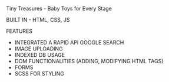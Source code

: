 Tiny Treasures - Baby Toys for Every Stage

BUILT IN - HTML, CSS, JS

FEATURES
- INTEGRATED A RAPID API GOOGLE SEARCH
- IMAGE UPLOADING
- INDEXED DB USAGE
- DOM FUNCTIONALITIES (ADDING, MODIFYING HTML TAGS)
- FORMS
- SCSS FOR STYLING
